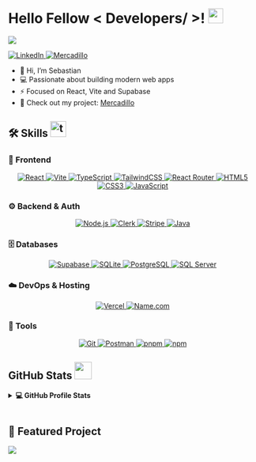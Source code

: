 <h1> Hello Fellow < Developers/ >! <img src="https://raw.githubusercontent.com/MartinHeinz/MartinHeinz/master/wave.gif" width=30px> </h1>
<p align='center'></p>

<p>
  <a href="https://github.com/DenverCoder1/readme-typing-svg">
    <img src="https://readme-typing-svg.herokuapp.com?&font=IBM+Plex+Sans&color=abcdef&size=20&lines=Welcome+to+my+GitHub+Profile!;I'm+a+Full+Stack+Developer;Building+with+React,+Vite+and+Supabase" />
  </a>
</p>

<a href="https://www.linkedin.com/in/sebastian-cabezas-quispe-26005b344/" target="_blank">
  <img alt="LinkedIn" src="https://img.shields.io/badge/LinkedIn-0077B5?style=for-the-badge&logo=linkedin&logoColor=white">
</a>   

<a href="https://www.mercadillo.app" target="_blank">
  <img alt="Mercadillo" src="https://img.shields.io/badge/Mercadillo.app-FF5733?style=for-the-badge&logo=google-chrome&logoColor=white">
</a>

- 👋 Hi, I’m Sebastian  
- 💻 Passionate about building modern web apps  
- ⚡ Focused on React, Vite and Supabase  
- 🚀 Check out my project: [Mercadillo](https://github.com/cabezassebastian/Mercadillo)

<h2> 🛠 Skills 
  <img src="https://media2.giphy.com/media/QssGEmpkyEOhBCb7e1/giphy.gif" width="32px" alt="tools">
</h2>

<!-- Frontend -->
<h3> 🎨 Frontend </h3>
<p align="center">
  <a href="https://react.dev/" target="_blank">
    <img alt="React" src="https://img.shields.io/badge/React-20232A?style=for-the-badge&logo=react&logoColor=61DAFB">
  </a>
  <a href="https://vitejs.dev/" target="_blank">
    <img alt="Vite" src="https://img.shields.io/badge/Vite-646CFF?style=for-the-badge&logo=vite&logoColor=white">
  </a>
  <a href="https://www.typescriptlang.org/" target="_blank">
    <img alt="TypeScript" src="https://img.shields.io/badge/TypeScript-3178C6?style=for-the-badge&logo=typescript&logoColor=white">
  </a>
  <a href="https://tailwindcss.com/" target="_blank">
    <img alt="TailwindCSS" src="https://img.shields.io/badge/TailwindCSS-38B2AC?style=for-the-badge&logo=tailwind-css&logoColor=white">
  </a>
  <a href="https://reactrouter.com/" target="_blank">
    <img alt="React Router" src="https://img.shields.io/badge/React_Router-CA4245?style=for-the-badge&logo=react-router&logoColor=white">
  </a>
  <a href="https://developer.mozilla.org/en-US/docs/Web/HTML" target="_blank">
    <img alt="HTML5" src="https://img.shields.io/badge/HTML5-E34F26?style=for-the-badge&logo=html5&logoColor=white">
  </a>
  <a href="https://developer.mozilla.org/en-US/docs/Web/CSS" target="_blank">
    <img alt="CSS3" src="https://img.shields.io/badge/CSS3-1572B6?style=for-the-badge&logo=css3&logoColor=white">
  </a>
  <a href="https://developer.mozilla.org/en-US/docs/Web/JavaScript" target="_blank">
    <img alt="JavaScript" src="https://img.shields.io/badge/JavaScript-F7DF1E?style=for-the-badge&logo=javascript&logoColor=black">
  </a>
</p>

<!-- Backend & Auth -->
<h3> ⚙️ Backend & Auth </h3>
<p align="center">
  <a href="https://nodejs.org/" target="_blank">
    <img alt="Node.js" src="https://img.shields.io/badge/Node.js-339933?style=for-the-badge&logo=node.js&logoColor=white">
  </a>
  <a href="https://clerk.com/" target="_blank">
    <img alt="Clerk" src="https://img.shields.io/badge/Clerk-3B82F6?style=for-the-badge&logo=clerk&logoColor=white">
  </a>
  <a href="https://stripe.com/" target="_blank">
    <img alt="Stripe" src="https://img.shields.io/badge/Stripe-626CD9?style=for-the-badge&logo=stripe&logoColor=white">
  </a>
  <a href="https://www.java.com/" target="_blank">
    <img alt="Java" src="https://img.shields.io/badge/Java-ED8B00?style=for-the-badge&logo=openjdk&logoColor=white">
  </a>
</p>

<!-- Databases -->
<h3> 🗄️ Databases </h3>
<p align="center">
  <a href="https://supabase.com/" target="_blank">
    <img alt="Supabase" src="https://img.shields.io/badge/Supabase-3ECF8E?style=for-the-badge&logo=supabase&logoColor=white">
  </a>
  <a href="https://www.sqlite.org/" target="_blank">
    <img alt="SQLite" src="https://img.shields.io/badge/SQLite-07405E?style=for-the-badge&logo=sqlite&logoColor=white">
  </a>
  <a href="https://www.postgresql.org/" target="_blank">
    <img alt="PostgreSQL" src="https://img.shields.io/badge/PostgreSQL-4169E1?style=for-the-badge&logo=postgresql&logoColor=white">
  </a>
  <a href="https://www.microsoft.com/en-us/sql-server" target="_blank">
    <img alt="SQL Server" src="https://img.shields.io/badge/SQL%20Server-CC2927?style=for-the-badge&logo=microsoftsqlserver&logoColor=white">
  </a>
</p>

<!-- DevOps / Hosting -->
<h3> ☁️ DevOps & Hosting </h3>
<p align="center">
  <a href="https://vercel.com/" target="_blank">
    <img alt="Vercel" src="https://img.shields.io/badge/Vercel-000000?style=for-the-badge&logo=vercel&logoColor=white">
  </a>
  <a href="https://www.name.com/" target="_blank">
    <img alt="Name.com" src="https://img.shields.io/badge/Name.com-2C5BB4?style=for-the-badge&logo=Namecheap&logoColor=white">
  </a>
</p>

<!-- Tools -->
<h3> 🔧 Tools </h3>
<p align="center">
  <a href="https://git-scm.com/" target="_blank">
    <img alt="Git" src="https://img.shields.io/badge/Git-F05032?style=for-the-badge&logo=git&logoColor=white">
  </a>
  <a href="https://www.postman.com/" target="_blank">
    <img alt="Postman" src="https://img.shields.io/badge/Postman-FF6C37?style=for-the-badge&logo=postman&logoColor=white">
  </a>
  <a href="https://pnpm.io/" target="_blank">
    <img alt="pnpm" src="https://img.shields.io/badge/pnpm-F69220?style=for-the-badge&logo=pnpm&logoColor=white">
  </a>
  <a href="https://www.npmjs.com/" target="_blank">
    <img alt="npm" src="https://img.shields.io/badge/npm-CB3837?style=for-the-badge&logo=npm&logoColor=white">
  </a>
</p>



<h2> GitHub Stats <img src="https://i.pinimg.com/originals/65/c4/f4/65c4f452571be1261e9c623f7da488ac.gif" width=35px> </h2>

<details>
  <summary><b>💻 GitHub Profile Stats</b></summary>
  <br/>
  <p align="center">
    <a href="https://github.com/anuraghazra/github-readme-stats">
      <img alt="Sebastian's Github Stats" src="https://github-readme-stats.vercel.app/api?username=cabezassebastian&show_icons=true&count_private=true&theme=algolia" height="192px"/>
    </a>
    <br/>
    &nbsp;
    <img src="https://github-readme-stats.vercel.app/api/top-langs?username=cabezassebastian&show_icons=true&locale=en&layout=compact&theme=algolia" alt="cabezassebastian" height="192px"/>
    <br/>
  </p>
</details>

<br/>

## 🚀 Featured Project
<a href="https://github.com/cabezassebastian/Mercadillo">
  <img align="center" src="https://github-readme-stats.vercel.app/api/pin/?username=cabezassebastian&repo=Mercadillo&theme=onedark" />
</a>
